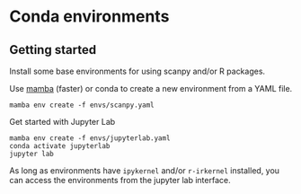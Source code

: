 # Conda environments

## Getting started

Install some base environments for using scanpy and/or R packages.

Use [mamba](https://mamba.readthedocs.io/en/latest/) (faster) or conda to create a new environment from a YAML file.

```
mamba env create -f envs/scanpy.yaml
```

Get started with Jupyter Lab

```
mamba env create -f envs/jupyterlab.yaml
conda activate jupyterlab
jupyter lab
```

As long as environments have `ipykernel` and/or `r-irkernel` installed, you can access the environments from the jupyter lab interface.


